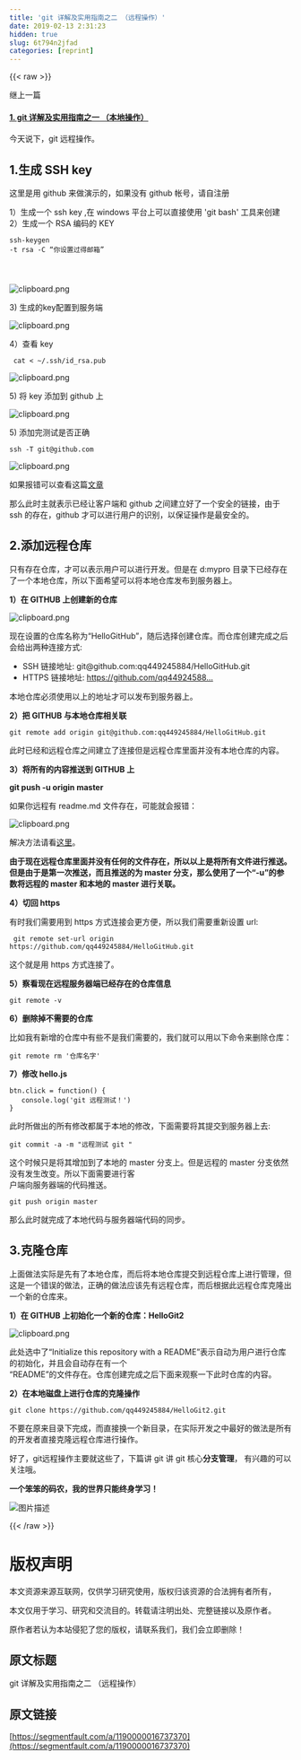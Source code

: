```yaml
---
title: 'git 详解及实用指南之二 （远程操作）' 
date: 2019-02-13 2:31:23
hidden: true
slug: 6t794n2jfad
categories: [reprint]
---
```


{{< raw >}}

                    
<p>继上一篇</p>
<h4><a href="https://segmentfault.com/a/1190000016720411">1. git 详解及实用指南之一 （本地操作）</a></h4>
<p>今天说下，git 远程操作。</p>
<h2 id="articleHeader0">1.生成 SSH key</h2>
<p>这里是用 github 来做演示的，如果没有 github 帐号，请自注册</p>
<p>1）生成一个 ssh key ,在 windows 平台上可以直接使用 'git bash' 工具来创建<br>2）生成一个 RSA 编码的 KEY</p>
<div class="widget-codetool" style="display:none;">
      <div class="widget-codetool--inner">
      <span class="selectCode code-tool" data-toggle="tooltip" data-placement="top" title="" data-original-title="全选"></span>
      <span type="button" class="copyCode code-tool" data-toggle="tooltip" data-placement="top" data-clipboard-text="ssh-keygen -t rsa -C “你设置过得邮箱”

" title="" data-original-title="复制"></span>
      <span type="button" class="saveToNote code-tool" data-toggle="tooltip" data-placement="top" title="" data-original-title="放进笔记"></span>
      </div>
      </div><pre class="hljs excel"><code>ssh-keygen -<span class="hljs-built_in">t</span> rsa -C “你设置过得邮箱”

</code></pre>
<p><span class="img-wrap"><img data-src="/img/bVbinoh?w=500&amp;h=333" src="https://static.alili.tech/img/bVbinoh?w=500&amp;h=333" alt="clipboard.png" title="clipboard.png" style="cursor: pointer; display: inline;"></span></p>
<p>3) 生成的key配置到服务端 </p>
<p><span class="img-wrap"><img data-src="/img/bVbinoH?w=404&amp;h=250" src="https://static.alili.tech/img/bVbinoH?w=404&amp;h=250" alt="clipboard.png" title="clipboard.png" style="cursor: pointer; display: inline;"></span></p>
<p>4）查看 key</p>
<div class="widget-codetool" style="display:none;">
      <div class="widget-codetool--inner">
      <span class="selectCode code-tool" data-toggle="tooltip" data-placement="top" title="" data-original-title="全选"></span>
      <span type="button" class="copyCode code-tool" data-toggle="tooltip" data-placement="top" data-clipboard-text=" cat < ~/.ssh/id_rsa.pub
" title="" data-original-title="复制"></span>
      <span type="button" class="saveToNote code-tool" data-toggle="tooltip" data-placement="top" title="" data-original-title="放进笔记"></span>
      </div>
      </div><pre class="hljs stylus"><code> cat &lt; ~/.ssh/id_rsa<span class="hljs-selector-class">.pub</span>
</code></pre>
<p><span class="img-wrap"><img data-src="/img/bVbintK?w=578&amp;h=118" src="https://static.alili.tech/img/bVbintK?w=578&amp;h=118" alt="clipboard.png" title="clipboard.png" style="cursor: pointer; display: inline;"></span></p>
<p>5) 将 key 添加到 github 上</p>
<p><span class="img-wrap"><img data-src="/img/bVbinuL?w=1128&amp;h=379" src="https://static.alili.tech/img/bVbinuL?w=1128&amp;h=379" alt="clipboard.png" title="clipboard.png" style="cursor: pointer; display: inline;"></span></p>
<p>5) 添加完测试是否正确</p>
<div class="widget-codetool" style="display:none;">
      <div class="widget-codetool--inner">
      <span class="selectCode code-tool" data-toggle="tooltip" data-placement="top" title="" data-original-title="全选"></span>
      <span type="button" class="copyCode code-tool" data-toggle="tooltip" data-placement="top" data-clipboard-text="ssh -T git@github.com
" title="" data-original-title="复制"></span>
      <span type="button" class="saveToNote code-tool" data-toggle="tooltip" data-placement="top" title="" data-original-title="放进笔记"></span>
      </div>
      </div><pre class="hljs css"><code><span class="hljs-selector-tag">ssh</span> <span class="hljs-selector-tag">-T</span> <span class="hljs-selector-tag">git</span>@<span class="hljs-keyword">github</span>.<span class="hljs-keyword">com</span>
</code></pre>
<p><span class="img-wrap"><img data-src="/img/bVbinz5?w=569&amp;h=69" src="https://static.alili.tech/img/bVbinz5?w=569&amp;h=69" alt="clipboard.png" title="clipboard.png" style="cursor: pointer;"></span></p>
<p>如果报错可以查看这篇<a href="https://blog.csdn.net/samxx8/article/details/51497004" rel="nofollow noreferrer" target="_blank">文章</a>    </p>
<p>那么此时主就表示已经让客户端和 github 之间建立好了一个安全的链接，由于 ssh 的存在，github 才可以进行用户的识别，以保证操作是最安全的。</p>
<h2 id="articleHeader1">2.添加远程仓库</h2>
<p>只有存在仓库，才可以表示用户可以进行开发。但是在 d:mypro 目录下已经存在了一个本地仓库，所以下面希望可以将本地仓库发布到服务器上。</p>
<p><strong>1）在 GITHUB 上创建新的仓库</strong></p>
<p><span class="img-wrap"><img data-src="/img/bVbin3P?w=798&amp;h=542" src="https://static.alili.tech/img/bVbin3P?w=798&amp;h=542" alt="clipboard.png" title="clipboard.png" style="cursor: pointer; display: inline;"></span></p>
<p>现在设置的仓库名称为“HelloGitHub”，随后选择创建仓库。而仓库创建完成之后会给出两种连接方式:</p>
<ul>
<li>SSH 链接地址: git@github.com:qq449245884/HelloGitHub.git</li>
<li>HTTPS 链接地址: <a href="https://github.com/qq449245884/HelloGitHub.git" rel="nofollow noreferrer" target="_blank">https://github.com/qq44924588...</a>
</li>
</ul>
<p>本地仓库必须使用以上的地址才可以发布到服务器上。</p>
<p><strong>2）把 GITHUB 与本地仓库相关联</strong></p>
<div class="widget-codetool" style="display:none;">
      <div class="widget-codetool--inner">
      <span class="selectCode code-tool" data-toggle="tooltip" data-placement="top" title="" data-original-title="全选"></span>
      <span type="button" class="copyCode code-tool" data-toggle="tooltip" data-placement="top" data-clipboard-text="git remote add origin git@github.com:qq449245884/HelloGitHub.git
" title="" data-original-title="复制"></span>
      <span type="button" class="saveToNote code-tool" data-toggle="tooltip" data-placement="top" title="" data-original-title="放进笔记"></span>
      </div>
      </div><pre class="hljs stylus"><code>git remote add origin git@github<span class="hljs-selector-class">.com</span>:qq449245884/HelloGitHub<span class="hljs-selector-class">.git</span>
</code></pre>
<p>此时已经和远程仓库之间建立了连接但是远程仓库里面并没有本地仓库的内容。</p>
<p><strong>3）将所有的内容推送到 GITHUB 上</strong></p>
<p><strong>git push -u origin master</strong></p>
<p>如果你远程有 readme.md 文件存在，可能就会报错：</p>
<p><span class="img-wrap"><img data-src="/img/bVbin8C?w=555&amp;h=122" src="https://static.alili.tech/img/bVbin8C?w=555&amp;h=122" alt="clipboard.png" title="clipboard.png" style="cursor: pointer;"></span></p>
<p>解决方法请看<a href="https://jingyan.baidu.com/article/f3e34a12a25bc8f5ea65354a.html" rel="nofollow noreferrer" target="_blank">这里</a>。</p>
<p><strong>由于现在远程仓库里面并没有任何的文件存在，所以以上是将所有文件进行推送。但是由于是第一次推送，而且推送的为 master 分支，那么使用了一个“-u”的参数将远程的 master 和本地的 master 进行关联。</strong></p>
<p><strong>4）切回 https </strong></p>
<p>有时我们需要用到 https 方式连接会更方便，所以我们需要重新设置 url:</p>
<div class="widget-codetool" style="display:none;">
      <div class="widget-codetool--inner">
      <span class="selectCode code-tool" data-toggle="tooltip" data-placement="top" title="" data-original-title="全选"></span>
      <span type="button" class="copyCode code-tool" data-toggle="tooltip" data-placement="top" data-clipboard-text=" git remote set-url origin https://github.com/qq449245884/HelloGitHub.git
" title="" data-original-title="复制"></span>
      <span type="button" class="saveToNote code-tool" data-toggle="tooltip" data-placement="top" title="" data-original-title="放进笔记"></span>
      </div>
      </div><pre class="hljs dsconfig"><code> <span class="hljs-string">git </span><span class="hljs-string">remote </span><span class="hljs-built_in">set-url</span> <span class="hljs-string">origin </span><span class="hljs-string">https:</span>//<span class="hljs-string">github.</span><span class="hljs-string">com/</span><span class="hljs-string">qq449245884/</span><span class="hljs-string">HelloGitHub.</span><span class="hljs-string">git
</span></code></pre>
<p>这个就是用 https 方式连接了。</p>
<p><strong>5）察看现在远程服务器端已经存在的仓库信息 </strong></p>
<div class="widget-codetool" style="display:none;">
      <div class="widget-codetool--inner">
      <span class="selectCode code-tool" data-toggle="tooltip" data-placement="top" title="" data-original-title="全选"></span>
      <span type="button" class="copyCode code-tool" data-toggle="tooltip" data-placement="top" data-clipboard-text="git remote -v
" title="" data-original-title="复制"></span>
      <span type="button" class="saveToNote code-tool" data-toggle="tooltip" data-placement="top" title="" data-original-title="放进笔记"></span>
      </div>
      </div><pre class="hljs ebnf"><code><span class="hljs-attribute">git remote -v</span>
</code></pre>
<p><strong>6）删除掉不需要的仓库 </strong></p>
<p>比如我有新增的仓库中有些不是我们需要的，我们就可以用以下命令来删除仓库：</p>
<div class="widget-codetool" style="display:none;">
      <div class="widget-codetool--inner">
      <span class="selectCode code-tool" data-toggle="tooltip" data-placement="top" title="" data-original-title="全选"></span>
      <span type="button" class="copyCode code-tool" data-toggle="tooltip" data-placement="top" data-clipboard-text="git remote rm '仓库名字'
" title="" data-original-title="复制"></span>
      <span type="button" class="saveToNote code-tool" data-toggle="tooltip" data-placement="top" title="" data-original-title="放进笔记"></span>
      </div>
      </div><pre class="hljs nginx"><code><span class="hljs-attribute">git</span> remote rm <span class="hljs-string">'仓库名字'</span>
</code></pre>
<p><strong>7）修改 hello.js  </strong></p>
<div class="widget-codetool" style="display:none;">
      <div class="widget-codetool--inner">
      <span class="selectCode code-tool" data-toggle="tooltip" data-placement="top" title="" data-original-title="全选"></span>
      <span type="button" class="copyCode code-tool" data-toggle="tooltip" data-placement="top" data-clipboard-text="btn.click = function() {
   console.log('git 远程测试！')
}
" title="" data-original-title="复制"></span>
      <span type="button" class="saveToNote code-tool" data-toggle="tooltip" data-placement="top" title="" data-original-title="放进笔记"></span>
      </div>
      </div><pre class="hljs javascript"><code>btn.click = <span class="hljs-function"><span class="hljs-keyword">function</span>(<span class="hljs-params"></span>) </span>{
   <span class="hljs-built_in">console</span>.log(<span class="hljs-string">'git 远程测试！'</span>)
}
</code></pre>
<p>此时所做出的所有修改都属于本地的修改，下面需要将其提交到服务器上去:</p>
<div class="widget-codetool" style="display:none;">
      <div class="widget-codetool--inner">
      <span class="selectCode code-tool" data-toggle="tooltip" data-placement="top" title="" data-original-title="全选"></span>
      <span type="button" class="copyCode code-tool" data-toggle="tooltip" data-placement="top" data-clipboard-text="git commit -a -m &quot;远程测试 git &quot;
" title="" data-original-title="复制"></span>
      <span type="button" class="saveToNote code-tool" data-toggle="tooltip" data-placement="top" title="" data-original-title="放进笔记"></span>
      </div>
      </div><pre class="hljs stylus"><code>git commit -<span class="hljs-selector-tag">a</span> -m <span class="hljs-string">"远程测试 git "</span>
</code></pre>
<p>这个时候只是将其增加到了本地的 master 分支上。但是远程的 master 分支依然没有发生改变。所以下面需要进行客<br>户端向服务器端的代码推送。</p>
<div class="widget-codetool" style="display:none;">
      <div class="widget-codetool--inner">
      <span class="selectCode code-tool" data-toggle="tooltip" data-placement="top" title="" data-original-title="全选"></span>
      <span type="button" class="copyCode code-tool" data-toggle="tooltip" data-placement="top" data-clipboard-text="git push origin master
" title="" data-original-title="复制"></span>
      <span type="button" class="saveToNote code-tool" data-toggle="tooltip" data-placement="top" title="" data-original-title="放进笔记"></span>
      </div>
      </div><pre class="hljs crmsh"><code>git push origin <span class="hljs-keyword">master</span>
</code><span class="hljs-title"></span></pre>
<p>那么此时就完成了本地代码与服务器端代码的同步。</p>
<h2 id="articleHeader2">3.克隆仓库</h2>
<p>上面做法实际是先有了本地仓库，而后将本地仓库提交到远程仓库上进行管理，但这是一个错误的做法，正确的做法应该先有远程仓库，而后根据此远程仓库克隆出一个新的仓库来。</p>
<p><strong>1）在 GITHUB 上初始化一个新的仓库：HelloGit2 </strong></p>
<p><span class="img-wrap"><img data-src="/img/bVbioh3?w=774&amp;h=534" src="https://static.alili.tech/img/bVbioh3?w=774&amp;h=534" alt="clipboard.png" title="clipboard.png" style="cursor: pointer; display: inline;"></span></p>
<p>此处选中了“Initialize this repository with a README”表示自动为用户进行仓库的初始化，并且会自动存在有一个<br>“README”的文件存在。仓库创建完成之后下面来观察一下此时仓库的内容。</p>
<p><strong>2）在本地磁盘上进行仓库的克隆操作</strong></p>
<div class="widget-codetool" style="display:none;">
      <div class="widget-codetool--inner">
      <span class="selectCode code-tool" data-toggle="tooltip" data-placement="top" title="" data-original-title="全选"></span>
      <span type="button" class="copyCode code-tool" data-toggle="tooltip" data-placement="top" data-clipboard-text="git clone https://github.com/qq449245884/HelloGit2.git
" title="" data-original-title="复制"></span>
      <span type="button" class="saveToNote code-tool" data-toggle="tooltip" data-placement="top" title="" data-original-title="放进笔记"></span>
      </div>
      </div><pre class="hljs crmsh"><code>git <span class="hljs-keyword">clone</span> <span class="hljs-title">https</span>://github.com/qq449245884/HelloGit2.git
</code></pre>
<p>不要在原来目录下完成，而直接换一个新目录，在实际开发之中最好的做法是所有的开发者直接克隆远程仓库进行操作。</p>
<p>好了，git远程操作主要就这些了，下篇讲 git 讲 git 核心<strong>分支管理</strong>， 有兴趣的可以关注哦。</p>
<p><strong>一个笨笨的码农，我的世界只能终身学习！</strong></p>
<p><span class="img-wrap"><img data-src="/img/bVbiojg?w=258&amp;h=258" src="https://static.alili.tech/img/bVbiojg?w=258&amp;h=258" alt="图片描述" title="图片描述" style="cursor: pointer; display: inline;"></span></p>

                
{{< /raw >}}

# 版权声明
本文资源来源互联网，仅供学习研究使用，版权归该资源的合法拥有者所有，

本文仅用于学习、研究和交流目的。转载请注明出处、完整链接以及原作者。

原作者若认为本站侵犯了您的版权，请联系我们，我们会立即删除！

## 原文标题
git 详解及实用指南之二 （远程操作）

## 原文链接
[https://segmentfault.com/a/1190000016737370](https://segmentfault.com/a/1190000016737370)

